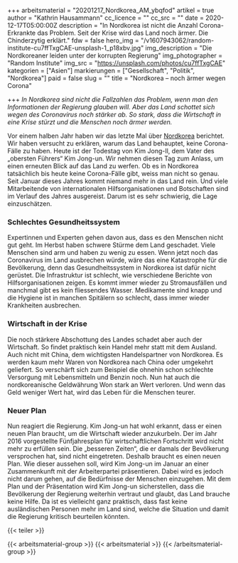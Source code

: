 +++
arbeitsmaterial = "20201217_Nordkorea_AM_ybqfod"
artikel = true
author = "Kathrin Hausammann"
cc_licence = ""
cc_src = ""
date = 2020-12-17T05:00:00Z
description = "In Nordkorea ist nicht die Anzahl Corona-Erkrankte das Problem. Seit der Krise wird das Land noch ärmer. Die Chinderzytig erklärt."
fdw = false
hero_img = "/v1607943062/random-institute-cu7ffTxgCAE-unsplash-1_p18xbv.jpg"
img_description = "Die Nordkoreaner leiden unter der korrupten Regierung"
img_photographer = "Random Institute"
img_src = "https://unsplash.com/photos/cu7ffTxgCAE"
kategorien = ["Asien"]
markierungen = ["Gesellschaft", "Politik", "Nordkorea"]
paid = false
slug = ""
title = "Nordkorea – noch ärmer wegen Corona"

+++
_In Nordkorea sind nicht die Fallzahlen das Problem, wenn man den Informationen der Regierung glauben will. Aber das Land schottet sich wegen des Coronavirus noch stärker ab. So stark, dass die Wirtschaft in eine Krise stürzt und die Menschen noch ärmer werden._

Vor einem halben Jahr haben wir das letzte Mal über [Nordkorea](https://www.chinderzytig.ch/nordkorea-und-corona/) berichtet. Wir haben versucht zu erklären, warum das Land behauptet, keine Corona-Fälle zu haben. Heute ist der Todestag von Kim Jong-Il, dem Vater des „obersten Führers“ Kim Jong-un. Wir nehmen diesen Tag zum Anlass, um einen erneuten Blick auf das Land zu werfen. Ob es in Nordkorea tatsächlich bis heute keine Corona-Fälle gibt, weiss man nicht so genau. Seit Januar dieses Jahres kommt niemand mehr in das Land rein. Und viele Mitarbeitende von internationalen Hilfsorganisationen und Botschaften sind im Verlauf des Jahres ausgereist. Darum ist es sehr schwierig, die Lage einzuschätzen.

### Schlechtes Gesundheitssystem

Expertinnen und Experten gehen davon aus, dass es den Menschen nicht gut geht. Im Herbst haben schwere Stürme dem Land geschadet. Viele Menschen sind arm und haben zu wenig zu essen. Wenn jetzt noch das Coronavirus im Land ausbrechen würde, wäre das eine Katastrophe für die Bevölkerung, denn das Gesundheitssystem in Nordkorea ist dafür nicht gerüstet. Die Infrastruktur ist schlecht, wie verschiedene Berichte von Hilfsorganisationen zeigen. Es kommt immer wieder zu Stromausfällen und manchmal gibt es kein fliessendes Wasser. Medikamente sind knapp und die Hygiene ist in manchen Spitälern so schlecht, dass immer wieder Krankheiten ausbrechen.

### Wirtschaft in der Krise

Die noch stärkere Abschottung des Landes schadet aber auch der Wirtschaft. So findet praktisch kein Handel mehr statt mit dem Ausland. Auch nicht mit China, dem wichtigsten Handelspartner von Nordkorea. Es werden kaum mehr Waren von Nordkorea nach China oder umgekehrt geliefert. So verschärft sich zum Beispiel die ohnehin schon schlechte Versorgung mit Lebensmitteln und Benzin noch. Nun hat auch die nordkoreanische Geldwährung Won stark an Wert verloren. Und wenn das Geld weniger Wert hat, wird das Leben für die Menschen teurer.

### Neuer Plan

Nun reagiert die Regierung. Kim Jong-un hat wohl erkannt, dass er einen neuen Plan braucht, um die Wirtschaft wieder anzukurbeln. Der im Jahr 2016 vorgestellte Fünfjahresplan für wirtschaftlichen Fortschritt wird nicht mehr zu erfüllen sein. Die „besseren Zeiten“, die er damals der Bevölkerung versprochen hat, sind nicht eingetreten. Deshalb braucht es einen neuen Plan. Wie dieser aussehen soll, wird Kim Jong-un im Januar an einer Zusammenkunft mit der Arbeiterpartei präsentieren. Dabei wird es jedoch nicht darum gehen, auf die Bedürfnisse der Menschen einzugehen. Mit dem Plan und der Präsentation wird Kim Jong-un sicherstellen, dass die Bevölkerung der Regierung weiterhin vertraut und glaubt, das Land brauche keine Hilfe. Da ist es vielleicht ganz praktisch, dass fast keine ausländischen Personen mehr im Land sind, welche die Situation und damit die Regierung kritisch beurteilen könnten.

{{< teiler >}}

{{< arbeitsmaterial-group >}}
{{< arbeitsmaterial >}}
{{< /arbeitsmaterial-group >}}